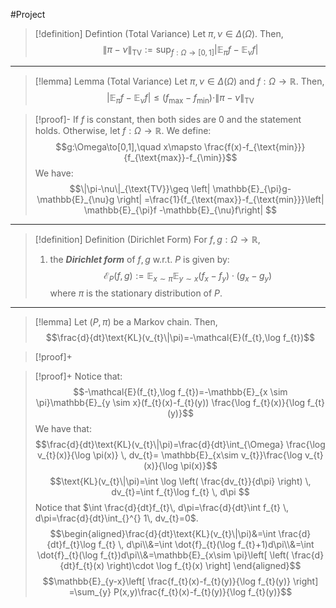 #Project 

> [!definition] Defintion (Total Variance)
> Let $\pi,\nu\in \Delta(\Omega)$. Then, $$\|\pi-\nu\|_{\text{TV}}:=\sup_{f:\Omega \to[0,1]}\left| \mathbb{E}_{\pi}f-\mathbb{E}_{\nu}f \right| $$
---

> [!lemma] Lemma (Total Variance)
> Let $\pi,\nu\in \Delta(\Omega)$ and $f:\Omega\to \mathbb{R}$. Then, $$\left| \mathbb{E}_{\pi}f-\mathbb{E}_{\nu}f \right| \leq (f_{\max}-f_{\min})\cdot  \|\pi-\nu\|_{\text{TV}}$$

> [!proof]-
> If $f$ is constant, then both sides are 0 and the statement holds. 
> Otherwise, let $f:\Omega\to \mathbb{R}$. We define: $$g:\Omega\to[0,1],\quad x\mapsto \frac{f(x)-f_{\text{min}}}{f_{\text{max}}-f_{\min}}$$
> We have: $$\|\pi-\nu\|_{\text{TV}}\geq  \left| \mathbb{E}_{\pi}g-\mathbb{E}_{\nu}g \right| =\frac{1}{f_{\text{max}}-f_{\text{min}}}\left| \mathbb{E}_{\pi}f -\mathbb{E}_{\nu}f\right| $$

---
> [!definition] Definition (Dirichlet Form)
> For $f,g:\Omega\to \mathbb{R}$, 
> 1. the ***Dirichlet form*** of $f,g$ w.r.t. $P$ is given by: $$\mathcal{E}_{P}(f,g):=\mathbb{E}_{x\sim \pi}\mathbb{E}_{y\sim x}(f_{x}-f_{y})\cdot (g_{x}-g_{y})$$
> 	where $\pi$ is the stationary distribution of $P$.

---
> [!lemma] 
> Let $(P,\pi)$ be a Markov chain. Then, $$\frac{d}{dt}\text{KL}(v_{t}\|\pi)=-\mathcal{E}(f_{t},\log f_{t})$$

> [!proof]+
> 

> [!proof]+
> Notice that: $$-\mathcal{E}(f_{t},\log f_{t})=-\mathbb{E}_{x \sim \pi}\mathbb{E}_{y \sim x}(f_{t}(x)-f_{t}(y)) \frac{\log f_{t}(x)}{\log f_{t}(y)}$$
> We have that: $$\frac{d}{dt}\text{KL}(v_{t}\|\pi)=\frac{d}{dt}\int_{\Omega} \frac{\log v_{t}(x)}{\log \pi(x)} \, dv_{t}= \mathbb{E}_{x\sim v_{t}}\frac{\log v_{t}(x)}{\log \pi(x)}$$
> $$\text{KL}(v_{t}\|\pi)=\int \log \left( \frac{dv_{t}}{d\pi} \right)  \, dv_{t}=\int f_{t}\log f_{t} \, d\pi  $$Notice that $\int \frac{d}{dt}f_{t}\, d\pi=\frac{d}{dt}\int f_{t}  \, d\pi=\frac{d}{dt}\int_{}^{}  1\, dv_{t}=0$.$$\begin{aligned}\frac{d}{dt}\text{KL}(v_{t}\|\pi)&=\int \frac{d}{dt}f_{t}\log f_{t} \, d\pi\\&=\int  \dot{f}_{t}(\log f_{t}+1)d\pi\\&=\int  \dot{f}_{t}(\log f_{t})d\pi\\&=\mathbb{E}_{x\sim \pi}\left[ \left( \frac{d}{dt}f_{t}(x) \right)\cdot  \log f_{t}(x) \right] \end{aligned}$$
> $$\mathbb{E}_{y-x}\left[ \frac{f_{t}(x)-f_{t}(y)}{\log f_{t}(y)} \right] =\sum_{y} P(x,y)\frac{f_{t}(x)-f_{t}(y)}{\log f_{t}(y)}$$